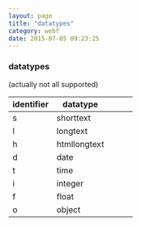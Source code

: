 ```yaml
---
layout: page
title: "datatypes"
category: webf
date: 2015-07-05 09:23:25
---
```


### datatypes

(actually not all supported)

| identifier | datatype     |   |   |   |
|------------|--------------|---|---|---|
| s          | shorttext    |   |   |   |
| l          | longtext     |   |   |   |
| h          | htmllongtext |   |   |   |
| d          | date         |   |   |   |
| t          | time         |   |   |   |
| i          | integer      |   |   |   |
| f          | float        |   |   |   |
| o          | object       |   |   |   |
